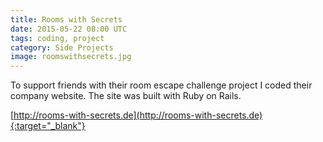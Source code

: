 ```yaml
---
title: Rooms with Secrets
date: 2015-05-22 08:00 UTC
tags: coding, project
category: Side Projects
image: roomswithsecrets.jpg
---
```


To support friends with their room escape challenge project I coded their company website. The site was built with Ruby on Rails.

<span class="entypo-address"></span>[http://rooms-with-secrets.de](http://rooms-with-secrets.de){:target="_blank"}
